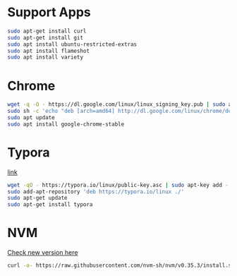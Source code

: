 # Support Apps

```bash
sudo apt-get install curl
sudo apt-get install git
sudo apt install ubuntu-restricted-extras
sudo apt install flameshot
sudo apt install variety
```



# Chrome

```bash
wget -q -O - https://dl.google.com/linux/linux_signing_key.pub | sudo apt-key add -
sudo sh -c 'echo "deb [arch=amd64] http://dl.google.com/linux/chrome/deb/ stable main" >> /etc/apt/sources.list.d/google-chrome.list'
sudo apt update
sudo apt install google-chrome-stable
```



# Typora

[link](https://typora.io/)

```bash
wget -qO - https://typora.io/linux/public-key.asc | sudo apt-key add -
sudo add-apt-repository 'deb https://typora.io/linux ./'
sudo apt-get update
sudo apt-get install typora
```



# NVM

[Check new version here](https://github.com/nvm-sh/nvm#install--update-script)

```bash
curl -o- https://raw.githubusercontent.com/nvm-sh/nvm/v0.35.3/install.sh | bash
```


